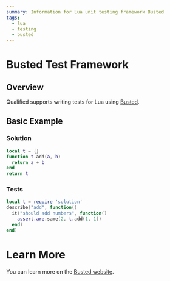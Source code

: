```yaml
---
summary: Information for Lua unit testing framework Busted
tags:
  - lua
  - testing
  - busted
---
```


# Busted Test Framework

## Overview

Qualified supports writing tests for Lua using [Busted][1].

## Basic Example

### Solution

```lua
local t = {}
function t.add(a, b)
  return a + b
end
return t
```

### Tests

```lua
local t = require 'solution'
describe("add", function()
  it("should add numbers", function()
    assert.are.same(2, t.add(1, 1))
  end)
end)
```

# Learn More

You can learn more on the [Busted website][1].

[1]: https://olivinelabs.com/busted/
